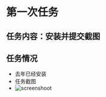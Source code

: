 # 第一次任务
## 任务内容：安装并提交截图
## 任务情况
- 去年已经安装
- 任务截图
- ![screenshoot](https://github.com/user-attachments/assets/b63ee81c-cc62-4239-9870-b2a0d4667040)
